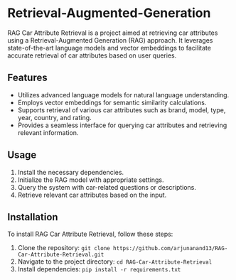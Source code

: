 # Retrieval-Augmented-Generation

RAG Car Attribute Retrieval is a project aimed at retrieving car attributes using a Retrieval-Augmented Generation (RAG) approach. It leverages state-of-the-art language models and vector embeddings to facilitate accurate retrieval of car attributes based on user queries.

## Features

- Utilizes advanced language models for natural language understanding.
- Employs vector embeddings for semantic similarity calculations.
- Supports retrieval of various car attributes such as brand, model, type, year, country, and rating.
- Provides a seamless interface for querying car attributes and retrieving relevant information.

## Usage

1. Install the necessary dependencies.
2. Initialize the RAG model with appropriate settings.
3. Query the system with car-related questions or descriptions.
4. Retrieve relevant car attributes based on the input.

## Installation

To install RAG Car Attribute Retrieval, follow these steps:

1. Clone the repository: `git clone https://github.com/arjunanand13/RAG-Car-Attribute-Retrieval.git`
2. Navigate to the project directory: `cd RAG-Car-Attribute-Retrieval`
3. Install dependencies: `pip install -r requirements.txt`


